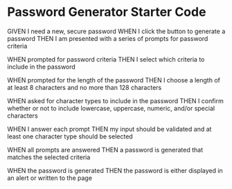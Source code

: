 # Password Generator Starter Code


GIVEN I need a new, secure password
WHEN I click the button to generate a password
THEN I am presented with a series of prompts for password criteria


WHEN prompted for password criteria
THEN I select which criteria to include in the password


WHEN prompted for the length of the password
THEN I choose a length of at least 8 characters and no more than 128 characters


WHEN asked for character types to include in the password
THEN I confirm whether or not to include lowercase, uppercase, numeric, and/or special characters


WHEN I answer each prompt
THEN my input should be validated and at least one character type should be selected


WHEN all prompts are answered
THEN a password is generated that matches the selected criteria


WHEN the password is generated
THEN the password is either displayed in an alert or written to the page